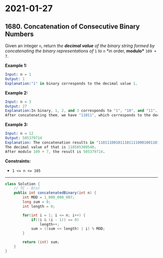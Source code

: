 # 2021-01-27

## 1680. Concatenation of Consecutive Binary Numbers

Given an integer `n`, return *the **decimal value** of the binary string formed by concatenating the binary representations of* `1` *to* `n` \*in order, **modulo\*** `109 + 7`.

**Example 1:**

```s
Input: n = 1
Output: 1
Explanation:"1" in binary corresponds to the decimal value 1.
```

**Example 2:**

```s
Input: n = 3
Output: 27
Explanation:In binary, 1, 2, and 3 corresponds to "1", "10", and "11".
After concatenating them, we have "11011", which corresponds to the decimal value 27.
```

**Example 3:**

```s
Input: n = 12
Output: 505379714
Explanation: The concatenation results in "1101110010111011110001001101010111100".
The decimal value of that is 118505380540.
After modulo 109 + 7, the result is 505379714.
```

**Constraints:**

- `1 <= n <= 105`

---

```java
class Solution {
    // TC - O(n)
    public int concatenatedBinary(int n) {
        int MOD = 1_000_000_007;
        long sum = 0;
        int length = 0;

        for(int i = 1; i <= n; i++) {
            if((i & (i - 1)) == 0)
                length++;
            sum = ((sum << length) | i) % MOD;
        }

        return (int) sum;
    }
}
```
